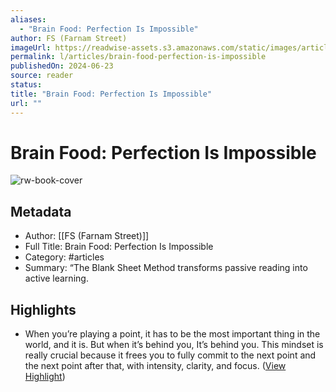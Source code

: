 ```yaml
---
aliases:
  - "Brain Food: Perfection Is Impossible"
author: FS (Farnam Street)
imageUrl: https://readwise-assets.s3.amazonaws.com/static/images/article3.5c705a01b476.png
permalink: l/articles/brain-food-perfection-is-impossible
publishedOn: 2024-06-23
source: reader
status: 
title: "Brain Food: Perfection Is Impossible"
url: ""
---
```

# Brain Food: Perfection Is Impossible

![rw-book-cover](https://readwise-assets.s3.amazonaws.com/static/images/article3.5c705a01b476.png)

## Metadata

- Author: [[FS (Farnam Street)]]
- Full Title: Brain Food: Perfection Is Impossible
- Category: #articles
- Summary: “The Blank Sheet Method transforms passive reading into active learning.

## Highlights

- When you’re playing a point, it has to be the most important thing in the world, and it is. But when it’s behind you, It’s behind you. This mindset is really crucial because it frees you to fully commit to the next point and the next point after that, with intensity, clarity, and focus. ([View Highlight](https://read.readwise.io/read/01j14spe4hqj5xg2shqnc8e85r))
